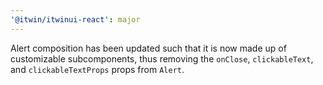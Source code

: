 ```yaml
---
'@itwin/itwinui-react': major
---
```


Alert composition has been updated such that it is now made up of customizable subcomponents, thus removing the `onClose`, `clickableText`, and `clickableTextProps` props from `Alert`.
